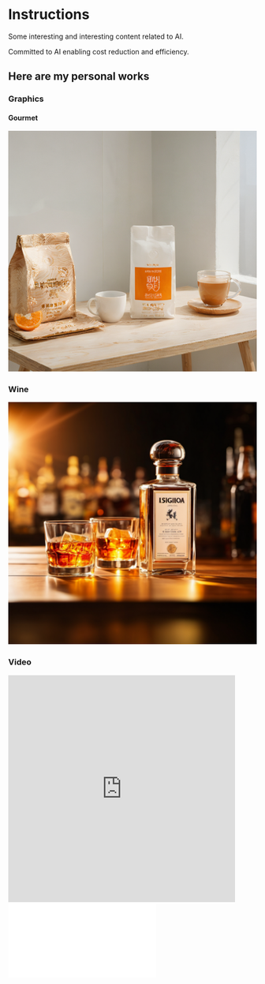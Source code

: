 # Instructions

Some interesting and interesting content related to AI.

Committed to AI enabling cost reduction and efficiency.

## Here are my personal works

### Graphics

#### Gourmet

![示例图片](./works/backfast.png "橙子元素，一个白色咖啡袋，木纹桌子，桌子中间玻璃杯咖啡，自然光线，室内白色墙壁场景，高清4K，高分辨率,")

### Wine

![示例图片](./works/wine.png "白酒，产品在方体台子上，暖色光影，强光源，环境光,")

### Video

<iframe width="460" height="460" src="https://player.bilibili.com/player.html?aid=1103558911" frameborder="0" allow="accelerometer; autoplay; clipboard-write; encrypted-media; gyroscope; picture-in-picture" allowfullscreen></iframe> <iframe src="//player.bilibili.com/player.html?aid=1103558911&bvid=BV1qw4m127jG&cid=1520733257&p=1" scrolling="no" border="0" frameborder="no" framespacing="0" allowfullscreen="true"> </iframe>

<!--
<iframe src="https://player.bilibili.com/player.html?aid=1103558911&bvid=BV1qw4m127jG&cid=1520733257&p=1" scrolling="no" border="0" frameborder="no" framespacing="0" allowfullscreen="true"> </iframe>
-->
